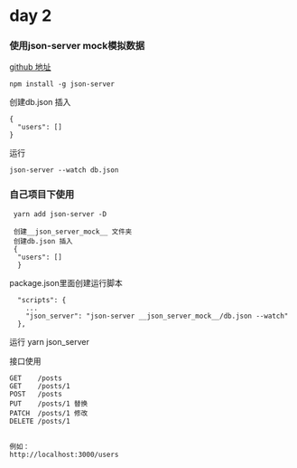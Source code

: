 # day 2

### 使用json-server mock模拟数据

[github 地址](https://github.com/typicode/json-server)

```
npm install -g json-server
```

创建db.json 插入
```
{
  "users": []
}
```
运行
```
json-server --watch db.json
```

### 自己项目下使用
```
 yarn add json-server -D
 
 创建__json_server_mock__ 文件夹
 创建db.json 插入
 {
  "users": []
  }
```

package.json里面创建运行脚本
```
  "scripts": {
    ...
    "json_server": "json-server __json_server_mock__/db.json --watch"
  },

```

运行 yarn json_server

接口使用


```
GET    /posts
GET    /posts/1
POST   /posts
PUT    /posts/1 替换
PATCH  /posts/1 修改
DELETE /posts/1


例如：
http://localhost:3000/users
```





